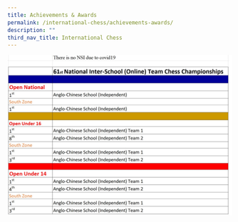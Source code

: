 ```yaml
---
title: Achievements & Awards
permalink: /international-chess/achievements-awards/
description: ""
third_nav_title: International Chess
---
```

![](/images/Award-for-2020-for-webpage-1.jpg)